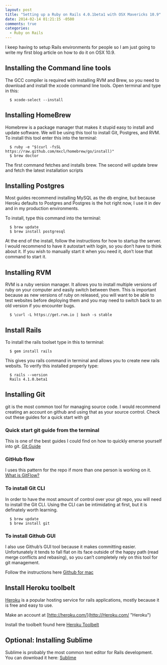 ```yaml
---
layout: post
title: "Setting up a Ruby on Rails 4.0.1beta1 with OSX Mavericks 10.9"
date: 2014-02-14 01:21:15 -0500
comments: true
categories:
  - Ruby on Rails
---
```


I keep having to setup Rails environments for people so I am just going to write my first blog article on how to do it on OSX 10.9.  

## Installing the Command line tools
The GCC compiler is required with installing RVM and Brew, so you need to download and install the xcode command line tools.  Open terminal and type in this:


``` console Install Command line tools
  $ xcode-select --install
```

## Installing HomeBrew
Homebrew is a package manager that makes it stupid easy to install and update software.  We will be using this tool to install Git, Postgres, and RVM.  To install this tool enter this into the terminal:

``` console Installing HomeBrew
  $ ruby -e "$(curl -fsSL https://raw.github.com/mxcl/homebrew/go/install)"
  $ brew doctor
```

The first command fetches and installs brew.  The second will update brew and fetch the latest installation scripts

## Installing Postgres
Most guides recommend installing MySQL as the db engine, but because Heroku defaults to Postgres and Postgres is the hot right now, I use it in dev and in my production environments.

To install, type this command into the terminal:

``` console Installing Postgres
  $ brew update
  $ brew install postgresql
```

At the end of the install, follow the instructions for how to startup the server.  I would recommend to have it autostart with login, so you don’t have to think about it.  If you wish to manually start it when you need it, don’t lose that command to start it.

## Installing RVM
RVM is a ruby version manager.  It allows you to install multiple versions of ruby on your computer and easily switch between them.  This is important because as new versions of ruby on released, you will want to be able to test websites before deploying them and you may need to switch back to an old version if you encounter bugs.

``` console Installing RVM
  $ \curl -L https://get.rvm.io | bash -s stable
```

## Install Rails
To install the rails toolset type in this to terminal:

``` console Installing Rails
  $ gem install rails
```
This gives you rails command in terminal and allows you to create new rails websits.  To verify this installed properly type:

``` console Installing Rails
  $ rails --version
  Rails 4.1.0.beta1 
```

## Installing Git
git is the most common tool for managing source code.  I would recommend creating an account on github and using that as your source control.  Check out these guides for a quick start with git

### Quick start git guide from the terminal
This is one of the best guides I could find on how to quickly emerse yourself into git.
[Git Guide](http://rogerdudler.github.io/git-guide/ "Git Guide")


### GitHub flow
I uses this pattern for the repo if more than one person is working on it.
[What is GitFlow?](http://scottchacon.com/2011/08/31/github-flow.html "Github Flow")

### To install Git CLI
In order to have the most amount of control over your git repo, you will need to install the Git CLI.  Using the CLI can be intimidating at first, but it is definately worth learning.

``` console Git CLI
  $ brew update
  $ brew install git
```
### To install Github GUI
I also use Github’s GUI tool because it makes committing easier.  Unfortunately it tends to fall flat on its face outside of the happy path (read merge conflicts and rebasing), so you can’t completely rely on this tool for git management.

Follow the instructions here
[Github for mac](http://mac.github.com/ "Github tool")

## Install Heroku toolbelt
[Heroku](http://Heroku.com/ "Heroku") is a popular hosting service for rails applications, mostly because it is free and easy to use.

Make an account at [http://heroku.com/](http://Heroku.com/ "Heroku")

Install the toolbelt found here [Heroku Toolbelt](https://toolbelt.heroku.com/ "Heroku Toolbelt")

## Optional: Installing Sublime
Sublime is probably the most common text editor for Rails development.  You can download it here: [Sublime](http://www.sublimetext.com/  "Sublime")
